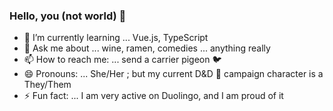 ### Hello, you (not world) 👋

- 🌱 I’m currently learning ... Vue.js, TypeScript
- 💬 Ask me about ... wine, ramen, comedies ... anything really 
- 📫 How to reach me: ... send a carrier pigeon 🐦
- 😄 Pronouns: ... She/Her ; but my current D&D 🏰 campaign character is a They/Them
- ⚡ Fun fact: ... I am very active on Duolingo, and I am proud of it

